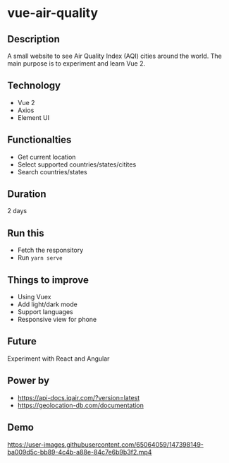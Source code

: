 # vue-air-quality

## Description
A small website to see Air Quality Index (AQI) cities around the world. The main purpose is to experiment and learn Vue 2. 

## Technology
* Vue 2
* Axios 
* Element UI

## Functionalties 
* Get current location
* Select supported countries/states/citites
* Search countries/states

## Duration 
2 days

## Run this
* Fetch the responsitory 
* Run `yarn serve`

## Things to improve
* Using Vuex
* Add light/dark mode
* Support languages
* Responsive view for phone

## Future
Experiment with React and Angular

## Power by
* https://api-docs.iqair.com/?version=latest
* https://geolocation-db.com/documentation

## Demo 

https://user-images.githubusercontent.com/65064059/147398149-ba009d5c-bb89-4c4b-a88e-84c7e6b9b3f2.mp4

